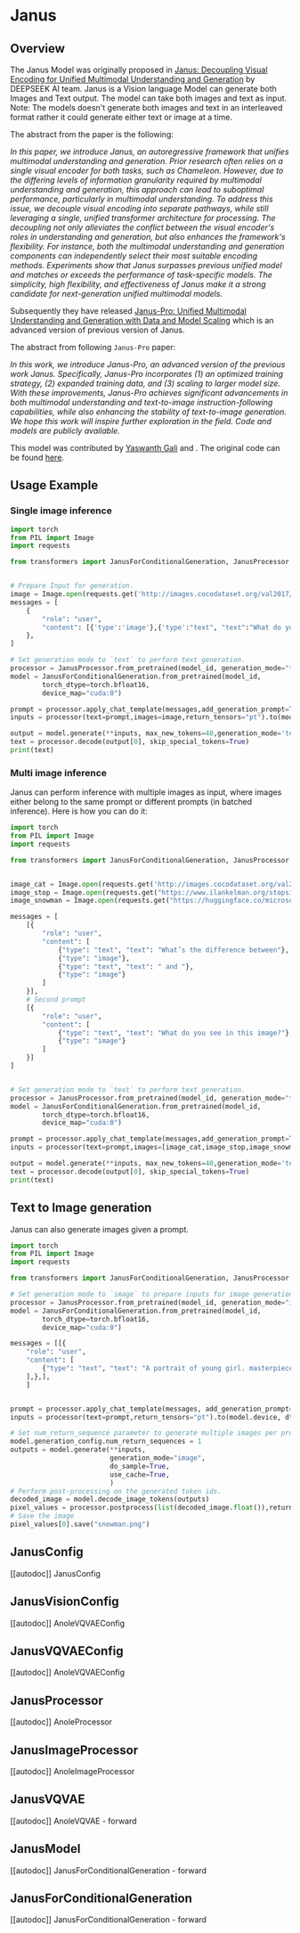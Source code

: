 <!--Copyright 2025 The HuggingFace Team. All rights reserved.

Licensed under the Apache License, Version 2.0 (the "License"); you may not use this file except in compliance with
the License. You may obtain a copy of the License at

http://www.apache.org/licenses/LICENSE-2.0

Unless required by applicable law or agreed to in writing, software distributed under the License is distributed on
an "AS IS" BASIS, WITHOUT WARRANTIES OR CONDITIONS OF ANY KIND, either express or implied. See the License for the
specific language governing permissions and limitations under the License.

⚠️ Note that this file is in Markdown but contain specific syntax for our doc-builder (similar to MDX) that may not be
rendered properly in your Markdown viewer.

-->

# Janus

## Overview 

The Janus Model was originally proposed in [Janus: Decoupling Visual Encoding for Unified Multimodal Understanding and Generation](https://arxiv.org/abs/2410.13848) by DEEPSEEK AI team. Janus is a Vision language Model can generate both Images and Text output. The model can take both images and text as input. Note: The models doesn't generate both images and text in an interleaved format rather it could generate either text or image at a time.

The abstract from the paper is the following:

*In this paper, we introduce Janus, an autoregressive framework that unifies multimodal understanding and generation. Prior research often relies on a single visual encoder for both tasks, such as Chameleon. However, due to the differing levels of information granularity required by multimodal understanding and generation, this approach can lead to suboptimal performance, particularly in multimodal understanding. To address this issue, we decouple visual encoding into separate pathways, while still leveraging a single, unified transformer architecture for processing. The decoupling not only alleviates the conflict between the visual encoder's roles in understanding and generation, but also enhances the framework's flexibility. For instance, both the multimodal understanding and generation components can independently select their most suitable encoding methods. Experiments show that Janus surpasses previous unified model and matches or exceeds the performance of task-specific models. The simplicity, high flexibility, and effectiveness of Janus make it a strong candidate for next-generation unified multimodal models.*

Subsequently they have released [Janus-Pro: Unified Multimodal Understanding and
Generation with Data and Model Scaling](https://arxiv.org/abs/2501.17811) which is an advanced version of previous version of Janus. 

The abstract from following `Janus-Pro` paper:

*In this work, we introduce Janus-Pro, an advanced version of the previous work Janus. Specifically, Janus-Pro incorporates (1) an optimized training strategy, (2) expanded training data,
and (3) scaling to larger model size. With these improvements, Janus-Pro achieves significant
advancements in both multimodal understanding and text-to-image instruction-following capabilities, while also enhancing the stability of text-to-image generation. We hope this work will
inspire further exploration in the field. Code and models are publicly available.*

This model was contributed by [Yaswanth Gali](https://huggingface.co/yaswanthgali) and []().
The original code can be found [here](https://github.com/deepseek-ai/Janus).


## Usage Example

### Single image inference

```python
import torch  
from PIL import Image  
import requests  

from transformers import JanusForConditionalGeneration, JanusProcessor  


# Prepare Input for generation.
image = Image.open(requests.get('http://images.cocodataset.org/val2017/000000039769.jpg', stream=True).raw)
messages = [
    {
        "role": "user",
        "content": [{'type':'image'},{'type':"text", "text":"What do you see in this image?."}]
    },
]

# Set generation mode to `text` to perform text generation.
processor = JanusProcessor.from_pretrained(model_id, generation_mode="text")
model = JanusForConditionalGeneration.from_pretrained(model_id,     
        torch_dtype=torch.bfloat16,
        device_map="cuda:0")

prompt = processor.apply_chat_template(messages,add_generation_prompt=True)
inputs = processor(text=prompt,images=image,return_tensors="pt").to(model.device, dtype=torch.bfloat16)

output = model.generate(**inputs, max_new_tokens=40,generation_mode='text',do_sample=True)
text = processor.decode(output[0], skip_special_tokens=True)
print(text)
```

### Multi image inference

Janus can perform inference with multiple images as input, where images either belong to the same prompt or different prompts (in batched inference). Here is how you can do it:

```python
import torch  
from PIL import Image  
import requests  

from transformers import JanusForConditionalGeneration, JanusProcessor  


image_cat = Image.open(requests.get('http://images.cocodataset.org/val2017/000000039769.jpg', stream=True).raw)
image_stop = Image.open(requests.get("https://www.ilankelman.org/stopsigns/australia.jpg", stream=True).raw)
image_snowman = Image.open(requests.get("https://huggingface.co/microsoft/kosmos-2-patch14-224/resolve/main/snowman.jpg", stream=True).raw)

messages = [
    [{
        "role": "user",
        "content": [
            {"type": "text", "text": "What’s the difference between"},
            {"type": "image"},
            {"type": "text", "text": " and "},
            {"type": "image"}
        ]
    }],
    # Second prompt
    [{
        "role": "user",
        "content": [
            {"type": "text", "text": "What do you see in this image?"},
            {"type": "image"}
        ]
    }]
]


# Set generation mode to `text` to perform text generation.
processor = JanusProcessor.from_pretrained(model_id, generation_mode="text")
model = JanusForConditionalGeneration.from_pretrained(model_id,     
        torch_dtype=torch.bfloat16,
        device_map="cuda:0")

prompt = processor.apply_chat_template(messages,add_generation_prompt=True)
inputs = processor(text=prompt,images=[image_cat,image_stop,image_snowman],return_tensors="pt").to(model.device, dtype=torch.bfloat16)

output = model.generate(**inputs, max_new_tokens=40,generation_mode='text',do_sample=True)
text = processor.decode(output[0], skip_special_tokens=True)
print(text)
```

## Text to Image generation

Janus can also generate images given a prompt.

```python
import torch  
from PIL import Image  
import requests  

from transformers import JanusForConditionalGeneration, JanusProcessor  

# Set generation mode to `image` to prepare inputs for image generation..
processor = JanusProcessor.from_pretrained(model_id, generation_mode="image")
model = JanusForConditionalGeneration.from_pretrained(model_id,     
        torch_dtype=torch.bfloat16,
        device_map="cuda:0")

messages = [[{
    "role": "user",
    "content": [
        {"type": "text", "text": "A portrait of young girl. masterpiece, film grained, best quality."},
    ],},],
    ] 


prompt = processor.apply_chat_template(messages, add_generation_prompt=True)
inputs = processor(text=prompt,return_tensors="pt").to(model.device, dtype=torch.bfloat16)

# Set num_return_sequence parameter to generate multiple images per prompt.
model.generation_config.num_return_sequences = 1
outputs = model.generate(**inputs,
                         generation_mode="image",
                         do_sample=True,
                         use_cache=True,
                         )
# Perform post-processing on the generated token ids.
decoded_image = model.decode_image_tokens(outputs)
pixel_values = processor.postprocess(list(decoded_image.float()),return_tensors="np")
# Save the image
pixel_values[0].save("snowman.png")
```

## JanusConfig

[[autodoc]] JanusConfig

## JanusVisionConfig

[[autodoc]] AnoleVQVAEConfig

## JanusVQVAEConfig

[[autodoc]] AnoleVQVAEConfig

## JanusProcessor

[[autodoc]] AnoleProcessor

## JanusImageProcessor

[[autodoc]] AnoleImageProcessor

## JanusVQVAE

[[autodoc]] AnoleVQVAE
    - forward

## JanusModel

[[autodoc]] JanusForConditionalGeneration
    - forward

## JanusForConditionalGeneration

[[autodoc]] JanusForConditionalGeneration
    - forward
